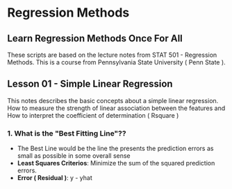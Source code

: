 # Regression Methods
## Learn Regression Methods Once For All

These scripts are based on the lecture notes from STAT 501 - Regression Methods.
This is a course from Pennsylvania State University ( Penn State ).

## Lesson 01 - Simple Linear Regression
This notes describes the basic concepts about a simple linear regression. 
How to measure the strength of linear association between the features and 
How to interpret the coefficient of determination ( Rsquare )

### 1. What is the "Best Fitting Line"??
- The Best Line would be the line the presents the prediction errors as small as possible in some overall sense
- **Least Squares Criterios**: Minimize the sum of the squared prediction errors.
- **Error ( Residual )**: y - yhat





